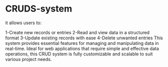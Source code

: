 <h1>CRUDS-system</h1>

it allows users to:

1-Create new records or entries
2-Read and view data in a structured format
3-Update existing records with ease
4-Delete unwanted entries
This system provides essential features for managing and manipulating data in real-time. Ideal for web applications that require simple and effective data operations, this CRUD system is fully customizable and scalable to suit various project needs.
